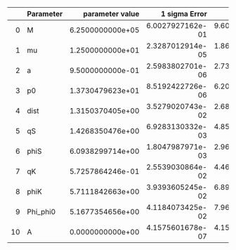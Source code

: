 |    | Parameter   |   parameter value |    1 sigma Error |   Relative Error |              SNR |
|---:|:------------|------------------:|-----------------:|-----------------:|-----------------:|
|  0 | M           |  6.2500000000e+05 | 6.0027927162e-01 | 9.6044683460e-07 | 1.0109723965e+02 |
|  1 | mu          |  1.2500000000e+01 | 2.3287012914e-05 | 1.8629610331e-06 | 1.0109723965e+02 |
|  2 | a           |  9.5000000000e-01 | 2.5983802701e-06 | 2.7351371264e-06 | 1.0109723965e+02 |
|  3 | p0          |  1.3730479623e+01 | 8.5192422726e-06 | 6.2046210376e-07 | 1.0109723965e+02 |
|  4 | dist        |  1.3150370405e+00 | 3.5279020743e-02 | 2.6827396991e-02 | 1.0109723965e+02 |
|  5 | qS          |  1.4268350476e+00 | 6.9283130332e-03 | 4.8557210904e-03 | 1.0109723965e+02 |
|  6 | phiS        |  6.0938299714e+00 | 1.8047987971e-03 | 2.9616822353e-04 | 1.0109723965e+02 |
|  7 | qK          |  5.7257864246e-01 | 2.5539030864e-02 | 4.4603533855e-02 | 1.0109723965e+02 |
|  8 | phiK        |  5.7111842663e+00 | 3.9393605245e-02 | 6.8976246271e-03 | 1.0109723965e+02 |
|  9 | Phi_phi0    |  5.1677354656e+00 | 4.1184073425e-02 | 7.9694623882e-03 | 1.0109723965e+02 |
| 10 | A           |  0.0000000000e+00 | 4.1575601678e-07 | 4.1575601678e-07 | 1.0109723965e+02 |
